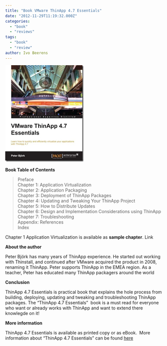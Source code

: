 ```yaml
---
title: "Book VMware ThinApp 4.7 Essentials"
date: "2012-11-29T11:19:32.000Z"
categories: 
  - "book"
  - "reviews"
tags: 
  - "book"
  - "review"
author: Ivo Beerens
---
```


[![6280EN_VMware ThinApp 4.7 Essentials](images/6280EN_VMware-ThinApp-4.7-Essentials1.jpg "6280EN_VMware ThinApp 4.7 Essentials")](http://www.packtpub.com/VMware-thinapp-4-7-essentials/book)

**Book Table of Contents**

> Preface  
> Chapter 1: Application Virtualization  
> Chapter 2: Application Packaging  
> Chapter 3: Deployment of ThinApp Packages  
> Chapter 4: Updating and Tweaking Your ThinApp Project  
> Chapter 5: How to Distribute Updates  
> Chapter 6: Design and Implementation Considerations using ThinApp  
> Chapter 7: Troubleshooting  
> Appendix: References  
> Index

Chapter 1 Application Virtualization is available as **sample chapter**. Link

**About the author**

Peter Björk has many years of ThinApp experience. He started out working with Thinstall, and continued after VMware acquired the product in 2008, renaming it ThinApp. Peter supports ThinApp in the EMEA region. As a teacher, Peter has educated many ThinApp packagers around the world

**Conclusion**

ThinApp 4.7 Essentials is practical book that explains the hole process from building, deploying, updating and tweaking and troubleshooting ThinApp packages. The “ThinApp 4.7 Essentials”  book is a must read for everyone who want or already works with ThinApp and want to extend there knowlegde on it!

**More information**

ThinApp 4.7 Essentials is available as printed copy or as eBook.  More information about “ThinApp 4.7 Essentials” can be found [here](http://www.packtpub.com/VMware-thinapp-4-7-essentials/book)



